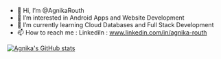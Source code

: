 - 👋 Hi, I’m @AgnikaRouth
- 👀 I’m interested in Android Apps and Website Development  
- 🌱 I’m currently learning Cloud Databases and Full Stack Development  
- 📫 How to reach me : LinkediIn : www.linkedin.com/in/agnika-routh


[![Agnika's GitHub stats](https://github-readme-stats.vercel.app/api?username=AgnikaRouth)](https://github.com/AgnikaRouth/github-readme-stats)


<!---
AgnikaRouth/AgnikaRouth is a ✨ special ✨ repository because its `README.md` (this file) appears on your GitHub profile.
You can click the Preview link to take a look at your changes.
--->
